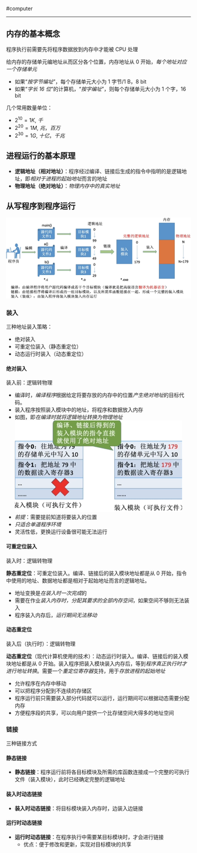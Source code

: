 #computer 

---
## 内存的基本概念

程序执行前需要先将程序数据放到内存中才能被 CPU 处理

给内存的存储单元编地址从而区分各个位置，内存地址从 0 开始，*每个地址对应一个存储单元*
- 如果“*按字节编址*”，每个存储单元大小为 1 字节/1 B，8 bit
- 如果“*字长 16 位*”的计算机，“*按字编址*”，则每个存储单元大小为 1 个字，16 bit 

几个常用数量单位：
- $2^{10}=1K,\ 千$
- $2^{20}=1M,\ 兆，百万$
- $2^{30}=1G,\ 十亿，千兆$

## 进程运行的基本原理

- **逻辑地址（相对地址）**：程序经过编译、链接后生成的指令中指明的是逻辑地址，即*相对于进程的起始地址*而言的地址
- **物理地址（绝对地址）**：*物理内存中的真实地址*

## 从写程序到程序运行

![](../../img/Pasted%20image%2020231230093503.png)

### 装入

三种地址装入策略：
- 绝对装入
- 可重定位装入（静态重定位）
- 动态运行时装入（动态重定位）

#### 绝对装入
装入前：逻辑转物理

- 编译时，*编译程序*根据给定将要存放的内存中的位置*产生绝对地址*的目标代码。
- 装入程序按照装入模块中的地址，将程序和数据放入内存
- 如图，即*在编译时就将逻辑地址转换为物理地址*![](../../img/Pasted%20image%2020231230092607.png)
- *前提*：需要提前知道将要装入的位置
- *只适合单道程序环境*
- 灵活性低，更换运行设备很可能无法运行

#### 可重定位装入

装入时：逻辑转物理

**静态重定位**：可重定位装入。编译、链接后的装入模块地址都是从 0 开始，指令中使用的地址、数据地址都是相对于起始地址而言的逻辑地址。
- 地址变换是*在装入时一次完成*的
- 需要在作业*装入内存时，分配其要求的全部内存空间*，如果空间不够则无法装入
- 程序装入内存后，*运行期间无法移动*

#### 动态重定位

装入后（执行时）：逻辑转物理

**动态重定位**（现代计算机使用的技术）：动态运行时装入。编译、链接后的装入模块地址都是从 0 开始。装入程序把装入模块装入内存后，等到*程序真正执行时才进行地址转换*。需要一个*重定位寄存器*支持，用于*存放进程的起始地址*
- 允许程序在内存中移动
- 可以把程序分配到不连续的存储区
- 程序运行前只需要装入部分代码就可以运行，运行期间可以根据动态需要分配内存
- 方便程序段的共享，可以向用户提供一个比存储空间大得多的地址空间

### 链接

三种链接方式

#### 静态链接

- **静态链接**：程序运行前将各目标模块及所需的库函数连接成一个完整的可执行文件（装入模块），此时已经确定完整的逻辑地址

#### 装入时动态链接

- **装入时动态链接**：将目标模块装入内存时，边装入边链接

#### 运行时动态链接

- **运行时动态链接**：在程序执行中需要某目标模块时，才会进行链接
	- 优点：便于修改和更新，实现对目标模块的共享






